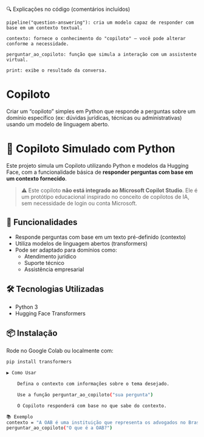 🔍 Explicações no código (comentários incluídos)

    pipeline("question-answering"): cria um modelo capaz de responder com base em um contexto textual.

    contexto: fornece o conhecimento do "copiloto" – você pode alterar conforme a necessidade.

    perguntar_ao_copiloto: função que simula a interação com um assistente virtual.

    print: exibe o resultado da conversa.

# Copiloto
Criar um “copiloto” simples em Python que responde a perguntas sobre um domínio específico (ex: dúvidas jurídicas, técnicas ou administrativas) usando um modelo de linguagem aberto.

# 🤖 Copiloto Simulado com Python

Este projeto simula um Copiloto utilizando Python e modelos da Hugging Face, com a funcionalidade básica de **responder perguntas com base em um contexto fornecido**.

> ⚠️ Este copiloto **não está integrado ao Microsoft Copilot Studio**. Ele é um protótipo educacional inspirado no conceito de copilotos de IA, sem necessidade de login ou conta Microsoft.

## 🚀 Funcionalidades

- Responde perguntas com base em um texto pré-definido (contexto)
- Utiliza modelos de linguagem abertos (transformers)
- Pode ser adaptado para domínios como:
  - Atendimento jurídico
  - Suporte técnico
  - Assistência empresarial

## 🛠️ Tecnologias Utilizadas

- Python 3
- Hugging Face Transformers

## 📦 Instalação

Rode no Google Colab ou localmente com:

```bash
pip install transformers

▶️ Como Usar

    Defina o contexto com informações sobre o tema desejado.

    Use a função perguntar_ao_copiloto("sua pergunta")

    O Copiloto responderá com base no que sabe do contexto.

📚 Exemplo
contexto = "A OAB é uma instituição que representa os advogados no Brasil."
perguntar_ao_copiloto("O que é a OAB?")

